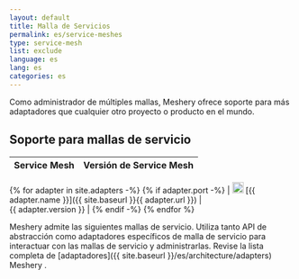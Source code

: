 ```yaml
---
layout: default
title: Malla de Servicios
permalink: es/service-meshes
type: service-mesh
list: exclude
language: es
lang: es
categories: es
---
```



Como administrador de múltiples mallas, Meshery ofrece soporte para más adaptadores que cualquier otro proyecto o producto en el mundo.
## Soporte para mallas de servicio

| Service Mesh  | Versión de Service Mesh  |
| :------------ | :------------: |
{% for adapter in site.adapters -%}
{% if adapter.port -%}
| <img src="{{ adapter.image }}" style="width:20px" /> [{{ adapter.name }}]({{ site.baseurl }}{{ adapter.url }}) |&nbsp; &nbsp; &nbsp; &nbsp; &nbsp; &nbsp; &nbsp; &nbsp; &nbsp; &nbsp; &nbsp; &nbsp; &nbsp; &nbsp; &nbsp;&nbsp; &nbsp; &nbsp; &nbsp; &nbsp; &nbsp; {{ adapter.version }} |
{% endif -%}
{% endfor %}

Meshery admite las siguientes mallas de servicio. Utiliza tanto API de abstracción como adaptadores específicos de malla de servicio para interactuar con las mallas de servicio y administrarlas. Revise la lista completa de [adaptadores]({{ site.baseurl }}/es/architecture/adapters) Meshery .
